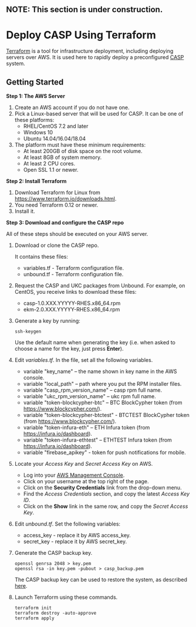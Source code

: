 ## NOTE: This section  is under construction.

# Deploy CASP Using Terraform

[Terraform](https://www.terraform.io/) is a tool for infrastructure deployment, including deploying servers over AWS. It is used here to rapidly deploy a preconfigured [CASP](https://www.unboundtech.com/docs/CASP/CASP_User_Guide-HTML/Content/Products/CASP/CASP_Offering_Description/Solution.htm) system.

## Getting Started

**Step 1: The AWS Server**
1. Create an AWS account if you do not have one.
2. Pick a Linux-based server that will be used for CASP. It can be one of these platforms:
    - RHEL/CentOS 7.2 and later
	- Windows 10
	- Ubuntu 14.04/16.04/18.04
3. The platform must have these minimum requirements:
    - At least 200GB of disk space on the root volume.
    - At least 8GB of system memory.
    - At least 2 CPU cores.
	- Open SSL 1.1 or newer.
	
**Step 2: Install Terraform**
1. Download Terraform for Linux from https://www.terraform.io/downloads.html.
1. You need Terraform 0.12 or newer.
1. Install it.

**Step 3: Download and configure the CASP repo**

All of these steps should be executed on your AWS server.
1. Download or clone the CASP repo. 

    It contains these files:
    - variables.tf - Terraform configuration file.
    - unbound.tf - Terraform configuration file.
	
1. Request the CASP and UKC packages from Unbound. For example, on CentOS, you receive links to download these files:
    - casp-1.0.XXX.YYYYY-RHES.x86_64.rpm
    - ekm-2.0.XXX.YYYYY-RHES.x86_64.rpm

2. Generate a key by running:
   ```
   ssh-keygen
   ```
   Use the default name when generating the key (i.e. when asked to choose a name for the key, just press **Enter**).
3. Edit *variables.tf*. In the file, set all the following variables.
	- variable "key_name" – the name shown in key name in the AWS console. 
	- variable "local_path" – path where you put the RPM installer files.
	- variable "casp_rpm_version_name" – casp rpm full name.
	- variable "ukc_rpm_version_name" – ukc rpm full name.
	- variable "token-blockcypher-btc" – BTC BlockCypher token (from https://www.blockcypher.com/).
	- variable "token-blockcypher-btctest" - BTCTEST BlockCypher token (from https://www.blockcypher.com/).
	- variable "token-infura-eth" – ETH Infura token (from https://infura.io/dashboard). 
	- variable "token-infura-ethtest" – ETHTEST Infura token (from https://infura.io/dashboard).
	- variable "firebase_apikey" - token for push notifications for mobile. 
4. Locate your *Access Key* and *Secret Access Key* on AWS.
    - Log into your [AWS Management Console](https://console.aws.amazon.com/console).
	- Click on your username at the top right of the page.
	- Click on the **Security Credentials** link from the drop-down menu.
	- Find the *Access Credentials* section, and copy the latest *Access Key ID*.
	- Click on the **Show** link in the same row, and copy the *Secret Access Key*.
5. Edit *unbound.tf*. Set the following variables:
	- access_key - replace it by AWS access_key.
	- secret_key - replace it by AWS secret_key.
6. Generate the CASP backup key.
    ```
    openssl genrsa 2048 > key.pem
    openssl rsa -in key.pem -pubout > casp_backup.pem
    ```
    The CASP backup key can be used to restore the system, as described [here](https://www.unboundtech.com/docs/CASP/CASP_User_Guide-HTML/Content/Products/CASP/CASP_User_Guide/Key_Backup_and_Restore.htm).
6. Launch Terraform using these commands.
    ```
    terraform init
    terraform destroy -auto-approve
    terraform apply
    ```    
